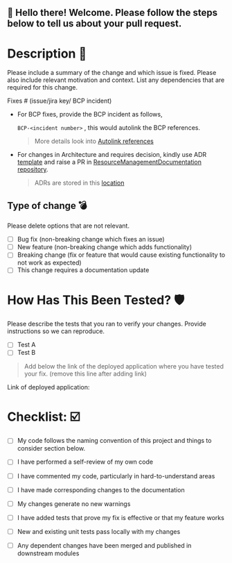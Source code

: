 ## 👋 Hello there! Welcome. Please follow the steps below to tell us about your pull request.

# Description :rocket:

Please include a summary of the change and which issue is fixed. Please also include relevant motivation and context. List any dependencies that are required for this change.

Fixes # (issue/jira key/ BCP incident)

- For BCP fixes, provide the BCP incident as follows,

    `BCP-<incident number>` , this would autolink the BCP references.

    > More details look into [Autolink references](https://github.tools.sap/Cloud4RM/Resource-Request/settings/key_links)

- For changes in Architecture and requires decision, kindly use ADR [template](https://github.com/joelparkerhenderson/architecture-decision-record/blob/main/templates/decision-record-template-by-michael-nygard/index.md) and raise a PR in [ResourceManagementDocumentation repository](https://github.tools.sap/Cloud4RM/ResourceManagementDocumentation).

    > ADRs are stored in this [location](https://github.tools.sap/Cloud4RM/ResourceManagementDocumentation/blob/master/Technical%20concepts/SDDs/ResourceRequest/current/adr/)

## Type of change :bomb:

Please delete options that are not relevant.

- [ ] Bug fix (non-breaking change which fixes an issue)
- [ ] New feature (non-breaking change which adds functionality)
- [ ] Breaking change (fix or feature that would cause existing functionality to not work as expected)
- [ ] This change requires a documentation update

# How Has This Been Tested? :shield:

Please describe the tests that you ran to verify your changes. Provide instructions so we can reproduce.

- [ ] Test A
- [ ] Test B

> Add below the link of the deployed application where you have tested your fix. (remove this line after adding link)

Link of deployed application:


# Checklist: :ballot_box_with_check:

- [ ] My code follows the naming convention of this project and things to consider section below.
- [ ] I have performed a self-review of my own code
- [ ] I have commented my code, particularly in hard-to-understand areas
- [ ] I have made corresponding changes to the documentation
- [ ] My changes generate no new warnings
- [ ] I have added tests that prove my fix is effective or that my feature works
- [ ] New and existing unit tests pass locally with my changes
- [ ] Any dependent changes have been merged and published in downstream modules




